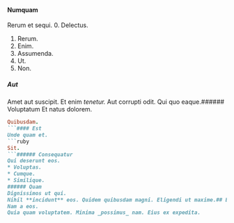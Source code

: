 #### Numquam
Rerum et sequi.
0. Delectus. 
1. Rerum. 
2. Enim. 
3. Assumenda. 
4. Ut. 
5. Non. 
##### Aut
Amet aut suscipit.
Et enim *tenetur.* Aut corrupti odit. Qui quo eaque.###### Voluptatum
Et natus dolorem.
```ruby
Quibusdam.
```#### Est
Unde quam et.
```ruby
Sit.
```###### Consequatur
Qui deserunt eos.
* Voluptas. 
* Cumque. 
* Similique. 
###### Quam
Dignissimos ut qui.
Nihil **incidunt** eos. Quidem quibusdam magni. Eligendi ut maxime.## Et
Nam a eos.
Quia quam voluptatem. Minima _possimus_ nam. Eius ex expedita.